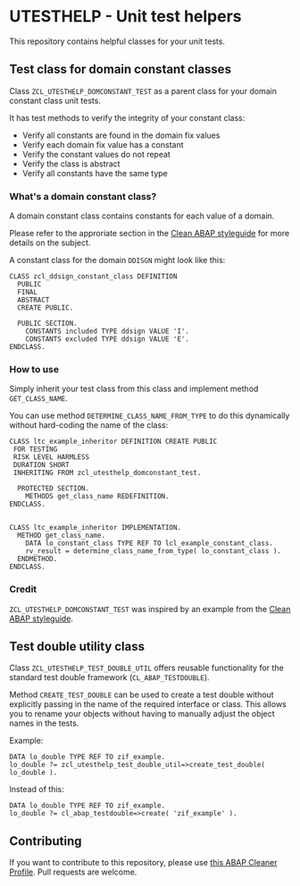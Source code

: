 # UTESTHELP - Unit test helpers

This repository contains helpful classes for your unit tests.

## Test class for domain constant classes 

Class `ZCL_UTESTHELP_DOMCONSTANT_TEST` as a parent class for your domain constant class unit tests.

It has test methods to verify the integrity of your constant class:

* Verify all constants are found in the domain fix values
* Verify each domain fix value has a constant
* Verify the constant values do not repeat
* Verify the class is abstract
* Verify all constants have the same type

### What's a domain constant class?

A domain constant class contains constants for each value of a domain. 

Please refer to the approriate section in the [Clean ABAP styleguide](https://github.com/SAP/styleguides/blob/93499d0/clean-abap/sub-sections/Enumerations.md) for more details on the subject.

A constant class for the domain `DDISGN` might look like this:

````abap
CLASS zcl_ddsign_constant_class DEFINITION
  PUBLIC
  FINAL
  ABSTRACT
  CREATE PUBLIC.

  PUBLIC SECTION.
    CONSTANTS included TYPE ddsign VALUE 'I'.
    CONSTANTS excluded TYPE ddsign VALUE 'E'.
ENDCLASS.
````

### How to use 

Simply inherit your test class from this class and implement method `GET_CLASS_NAME`.

You can use method `DETERMINE_CLASS_NAME_FROM_TYPE` to do this dynamically without hard-coding the name of the class:

````abap
CLASS ltc_example_inheritor DEFINITION CREATE PUBLIC
 FOR TESTING
 RISK LEVEL HARMLESS
 DURATION SHORT
 INHERITING FROM zcl_utesthelp_domconstant_test.

  PROTECTED SECTION.
    METHODS get_class_name REDEFINITION.
ENDCLASS.


CLASS ltc_example_inheritor IMPLEMENTATION.
  METHOD get_class_name.
    DATA lo_constant_class TYPE REF TO lcl_example_constant_class.
    rv_result = determine_class_name_from_type( lo_constant_class ).
  ENDMETHOD.
ENDCLASS.
````

### Credit

`ZCL_UTESTHELP_DOMCONSTANT_TEST` was inspired by an example from the [Clean ABAP styleguide](https://github.com/SAP/styleguides/blob/93499d0/clean-abap/sub-sections/Enumerations.md#prefer-classes-to-interfaces).

## Test double utility class

Class `ZCL_UTESTHELP_TEST_DOUBLE_UTIL` offers reusable functionality for the standard test double framework (`CL_ABAP_TESTDOUBLE`).

Method `CREATE_TEST_DOUBLE` can be used to create a test double without explicitly passing in the name of the required interface or class.
This allows you to rename your objects without having to manually adjust the object names in the tests.

Example:

````abap
DATA lo_double TYPE REF TO zif_example. 
lo_double ?= zcl_utesthelp_test_double_util=>create_test_double( lo_double ).
````

Instead of this:

````abap
DATA lo_double TYPE REF TO zif_example.
lo_double ?= cl_abap_testdouble=>create( 'zif_example' ).
````

## Contributing

If you want to contribute to this repository, please use [this ABAP Cleaner Profile](https://github.com/ConjuringCoffee/abap-cleaner-recommendation).
Pull requests are welcome.
